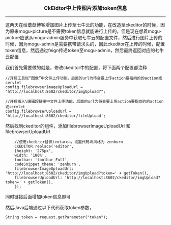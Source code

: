 ### <center>CkEidtor中上传图片添加token信息
***
这两天在给蘑菇博客增加图片上传至七牛云的功能，在改造至ckeditor的时候，因为原来mogu-picture是不需要token信息就能进行上传的，但是现在想着mogu-picture应该从mogu-admin服务中获取七牛云的配置文件，然后进行图片上传的时候，因为mogu-admin是需要携带请求头的，因此ckeditor在上传的时候，配置token信息，然后通过feign传递token至mogu-admin，然后最终返回对应的七牛云配置

我们首先需要做的就是，修改ckeditor中的配置，将下面两个配置都注释

```
//开启工具栏“图像”中文件上传功能，后面的url为待会要上传action要指向的的action或servlet
config.filebrowserImageUploadUrl = "http://localhost:8602/ckeditor/imgUpload?";

//开启插入\编辑超链接中文件上传功能，后面的url为待会要上传action要指向的的action或servlet
config.filebrowserUploadUrl = 'http://localhost:8602/ckeditor/fileUpload';
```

然后找到ckeditor的组件，添加filebrowserImageUploadUrl 和 filebrowserUploadUrl

```
    //使用ckeditor替换textarea，设置代码块风格为 zenburn
    CKEDITOR.replace('editor',
    {height: '275px',
    width: '100%',
    toolbar: 'toolbar_Full',
    codeSnippet_theme: 'zenburn',
    filebrowserImageUploadUrl: 'http://localhost:8602/ckeditor/imgUpload?token=' + getToken(),
    filebrowserUploadUrl: 'http://localhost:8602/ckeditor/imgUpload?token=' + getToken(),
    });

```

同时链接后面增加token信息即可

然后Java后端通过以下代码获取token参数，

```
String token = request.getParameter("token");
```



